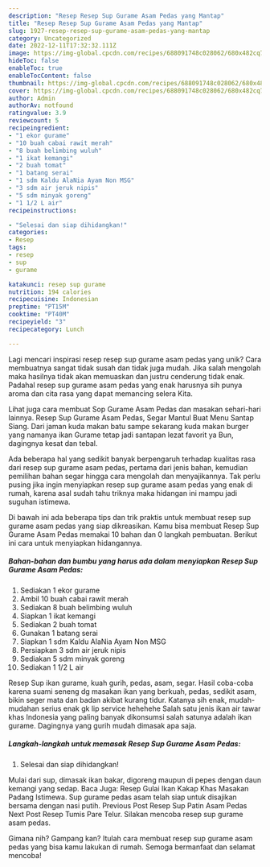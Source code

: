 ```yaml
---
description: "Resep Resep Sup Gurame Asam Pedas yang Mantap"
title: "Resep Resep Sup Gurame Asam Pedas yang Mantap"
slug: 1927-resep-resep-sup-gurame-asam-pedas-yang-mantap
category: Uncategorized
date: 2022-12-11T17:32:32.111Z
image: https://img-global.cpcdn.com/recipes/688091748c028062/680x482cq70/resep-sup-gurame-asam-pedas-foto-resep-utama.jpg
hideToc: false
enableToc: true
enableTocContent: false
thumbnail: https://img-global.cpcdn.com/recipes/688091748c028062/680x482cq70/resep-sup-gurame-asam-pedas-foto-resep-utama.jpg
cover: https://img-global.cpcdn.com/recipes/688091748c028062/680x482cq70/resep-sup-gurame-asam-pedas-foto-resep-utama.jpg
author: Admin
authorAv: notfound
ratingvalue: 3.9
reviewcount: 5
recipeingredient:
- "1 ekor gurame"
- "10 buah cabai rawit merah"
- "8 buah belimbing wuluh"
- "1 ikat kemangi"
- "2 buah tomat"
- "1 batang serai"
- "1 sdm Kaldu AlaNia Ayam Non MSG"
- "3 sdm air jeruk nipis"
- "5 sdm minyak goreng"
- "1 1/2 L air"
recipeinstructions:

- "Selesai dan siap dihidangkan!"
categories:
- Resep
tags:
- resep
- sup
- gurame

katakunci: resep sup gurame 
nutrition: 194 calories
recipecuisine: Indonesian
preptime: "PT15M"
cooktime: "PT40M"
recipeyield: "3"
recipecategory: Lunch

---
```





Lagi mencari inspirasi resep resep sup gurame asam pedas yang unik? Cara membuatnya sangat tidak susah dan tidak juga mudah. Jika salah mengolah maka hasilnya tidak akan memuaskan dan justru cenderung tidak enak. Padahal resep sup gurame asam pedas yang enak harusnya sih punya aroma dan cita rasa yang dapat memancing selera Kita.





Lihat juga cara membuat Sop Gurame Asam Pedas dan masakan sehari-hari lainnya. Resep Sup Gurame Asam Pedas, Segar Mantul Buat Menu Santap Siang. Dari jaman kuda makan batu sampe sekarang kuda makan burger yang namanya ikan Gurame tetap jadi santapan lezat favorit ya Bun, dagingnya kesat dan tebal.

Ada beberapa hal yang sedikit banyak berpengaruh terhadap kualitas rasa dari resep sup gurame asam pedas, pertama dari jenis bahan, kemudian pemilihan bahan segar hingga cara mengolah dan menyajikannya. Tak perlu pusing jika ingin menyiapkan resep sup gurame asam pedas yang enak di rumah, karena asal sudah tahu triknya maka hidangan ini mampu jadi suguhan istimewa.






Di bawah ini ada beberapa tips dan trik praktis untuk membuat resep sup gurame asam pedas yang siap dikreasikan. Kamu bisa membuat Resep Sup Gurame Asam Pedas memakai 10 bahan dan 0 langkah pembuatan. Berikut ini cara untuk menyiapkan hidangannya.

<!--inarticleads1-->

##### Bahan-bahan dan bumbu yang harus ada dalam menyiapkan Resep Sup Gurame Asam Pedas:

1. Sediakan 1 ekor gurame
1. Ambil 10 buah cabai rawit merah
1. Sediakan 8 buah belimbing wuluh
1. Siapkan 1 ikat kemangi
1. Sediakan 2 buah tomat
1. Gunakan 1 batang serai
1. Siapkan 1 sdm Kaldu AlaNia Ayam Non MSG
1. Persiapkan 3 sdm air jeruk nipis
1. Sediakan 5 sdm minyak goreng
1. Sediakan 1 1/2 L air


Resep Sup ikan gurame, kuah gurih, pedas, asam, segar. Hasil coba-coba karena suami seneng dg masakan ikan yang berkuah, pedas, sedikit asam, bikin seger mata dan badan akibat kurang tidur. Katanya sih enak, mudah-mudahan serius enak gk lip service hehehehe Salah satu jenis ikan air tawar khas Indonesia yang paling banyak dikonsumsi salah satunya adalah ikan gurame. Dagingnya yang gurih mudah dimasak apa saja. 

<!--inarticleads2-->

##### Langkah-langkah untuk memasak Resep Sup Gurame Asam Pedas:


1. Selesai dan siap dihidangkan!

Mulai dari sup, dimasak ikan bakar, digoreng maupun di pepes dengan daun kemangi yang sedap. Baca Juga: Resep Gulai Ikan Kakap Khas Masakan Padang Istimewa. Sup gurame pedas asam telah siap untuk disajikan bersama dengan nasi putih. Previous Post Resep Sup Patin Asam Pedas Next Post Resep Tumis Pare Telur. Silakan mencoba resep sup gurame asam pedas. 

Gimana nih? Gampang kan? Itulah cara membuat resep sup gurame asam pedas yang bisa kamu lakukan di rumah. Semoga bermanfaat dan selamat mencoba!
